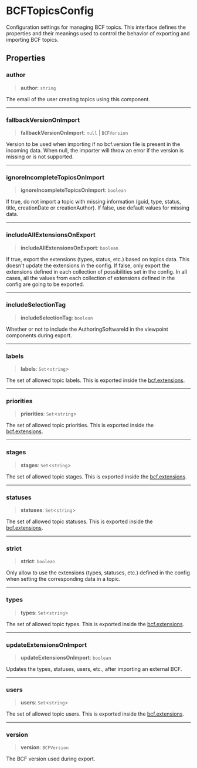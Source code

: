 # BCFTopicsConfig

Configuration settings for managing BCF topics.
This interface defines the properties and their meanings used to control the behavior of exporting and importing BCF topics.

## Properties

### author

> **author**: `string`

The email of the user creating topics using this component.

***

### fallbackVersionOnImport

> **fallbackVersionOnImport**: `null` \| `BCFVersion`

Version to be used when importing if no bcf.version file is present in the incoming data.
When null, the importer will throw an error if the version is missing or is not supported.

***

### ignoreIncompleteTopicsOnImport

> **ignoreIncompleteTopicsOnImport**: `boolean`

If true, do not import a topic with missing information (guid, type, status, title, creationDate or creationAuthor).
If false, use default values for missing data.

***

### includeAllExtensionsOnExport

> **includeAllExtensionsOnExport**: `boolean`

If true, export the extensions (types, status, etc.) based on topics data. This doesn't update the extensions in the config.
If false, only export the extensions defined in each collection of possibilities set in the config.
In all cases, all the values from each collection of extensions defined in the config are going to be exported.

***

### includeSelectionTag

> **includeSelectionTag**: `boolean`

Whether or not to include the AuthoringSoftwareId in the viewpoint components during export.

***

### labels

> **labels**: `Set`\<`string`\>

The set of allowed topic labels. This is exported inside the
[bcf.extensions](https://github.com/buildingSMART/BCF-XML/tree/release_3_0/Documentation#bcf-file-structure).

***

### priorities

> **priorities**: `Set`\<`string`\>

The set of allowed topic priorities. This is exported inside the
[bcf.extensions](https://github.com/buildingSMART/BCF-XML/tree/release_3_0/Documentation#bcf-file-structure).

***

### stages

> **stages**: `Set`\<`string`\>

The set of allowed topic stages. This is exported inside the
[bcf.extensions](https://github.com/buildingSMART/BCF-XML/tree/release_3_0/Documentation#bcf-file-structure).

***

### statuses

> **statuses**: `Set`\<`string`\>

The set of allowed topic statuses. This is exported inside the
[bcf.extensions](https://github.com/buildingSMART/BCF-XML/tree/release_3_0/Documentation#bcf-file-structure).

***

### strict

> **strict**: `boolean`

Only allow to use the extensions (types, statuses, etc.) defined in the config when setting the corresponding data in a topic.

***

### types

> **types**: `Set`\<`string`\>

The set of allowed topic types. This is exported inside the
[bcf.extensions](https://github.com/buildingSMART/BCF-XML/tree/release_3_0/Documentation#bcf-file-structure).

***

### updateExtensionsOnImport

> **updateExtensionsOnImport**: `boolean`

Updates the types, statuses, users, etc., after importing an external BCF.

***

### users

> **users**: `Set`\<`string`\>

The set of allowed topic users. This is exported inside the
[bcf.extensions](https://github.com/buildingSMART/BCF-XML/tree/release_3_0/Documentation#bcf-file-structure).

***

### version

> **version**: `BCFVersion`

The BCF version used during export.
